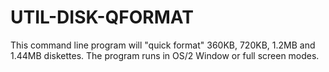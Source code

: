 # UTIL-DISK-QFORMAT
This command line program will "quick format" 360KB, 720KB,  1.2MB and 1.44MB diskettes.  The program runs in OS/2 Window or full screen modes.
